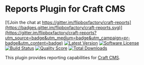 # Reports Plugin for Craft CMS
[![Join the chat at https://gitter.im/flipboxfactory/craft-reports](https://badges.gitter.im/flipboxfactory/craft-reports.svg)](https://gitter.im/flipboxfactory/craft-reports?utm_source=badge&utm_medium=badge&utm_campaign=pr-badge&utm_content=badge)
[![Latest Version](https://img.shields.io/github/release/flipboxfactory/craft-reports.svg?style=flat-square)](https://github.com/flipboxfactory/craft-reports/releases)
[![Software License](https://img.shields.io/badge/license-Proprietary-brightgreen.svg?style=flat-square)](LICENSE)
[![Build Status](https://img.shields.io/travis/flipboxfactory/craft-reports/master.svg?style=flat-square)](https://travis-ci.org/flipboxfactory/craft-reports)
[![Quality Score](https://img.shields.io/codeclimate/coverage/flipboxfactory/craft-reports.svg?style=flat-square)](https://codeclimate.com/github/flipboxfactory/craft-reports/builds)
[![Total Downloads](https://img.shields.io/packagist/dt/flipboxfactory/craft-reports.svg?style=flat-square)](https://packagist.org/packages/flipboxfactory/craft-reports)

This plugin provides reporting capabilities for [Craft CMS](https://craftcms.com/).